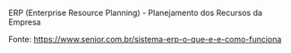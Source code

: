 ERP (Enterprise Resource Planning) - Planejamento dos Recursos da Empresa





Fonte: https://www.senior.com.br/sistema-erp-o-que-e-e-como-funciona